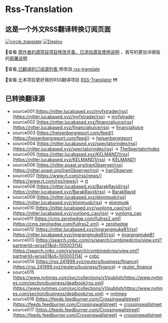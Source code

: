 #  Rss-Translation

## 这是一个外文RSS翻译转换订阅页面 

[![circle_translate](https://github.com/tjsky/Rss-Translation/actions/workflows/circle_translate.yml/badge.svg)](https://github.com/tjsky/Rss-Translation/actions/workflows/circle_translate.yml) [![Deploy](https://github.com/tjsky/Rss-Translation/actions/workflows/jekyll-gh-pages.yml/badge.svg)](https://github.com/tjsky/Rss-Translation/actions/workflows/jekyll-gh-pages.yml)

 📢查看 [原作者的源项目项目修改完善、已添加源及使用说明](https://github.com/tjsky/Rss-Translation/tree/main/illustrate) ，我写的更加详细版的[部署说明](https://www.tjsky.net/tutorial/801)

 📢查看[ 已翻译的订阅源列表 ](https://tjsky.github.io/Rss-Translation) 修改自[ rss-translate ](https://github.com/rcy1314/Rss-Translation)

 📢查看 比本项目更好用的RSS翻译项目 [RSS-Translator](https://github.com/rss-translator/RSS-Translator) ❗️❗️❗️

## 已转换翻译源
 - source001 [https://nitter.lucabased.xyz/myfxtrader/rss](https://nitter.lucabased.xyz/myfxtrader/rss) -> [myfxtrader](rss/myfxtrader.xml)
 - source002 [https://nitter.lucabased.xyz/financialjuice/rss](https://nitter.lucabased.xyz/financialjuice/rss) -> [financialjuice](rss/financialjuice.xml)
 - source003 [https://heisenbergreport.com/feed/](https://heisenbergreport.com/feed/) -> [heisenbergreport](rss/heisenbergreport.xml)
 - source004 [https://nitter.lucabased.xyz/spectatorindex/rss](https://nitter.lucabased.xyz/spectatorindex/rss) -> [TheSpectatorIndex](rss/TheSpectatorIndex.xml)
 - source005 [https://nitter.lucabased.xyz/KELMAND1/rss](https://nitter.lucabased.xyz/KELMAND1/rss) -> [KELMAND1](rss/KELMAND1.xml)
 - source006 [https://nitter.poast.org/IranObserver/rss](https://nitter.poast.org/IranObserver/rss) -> [IranObserver](rss/IranObserver.xml)
 - source007 [https://www.rt.com/rss/news/](https://www.rt.com/rss/news/) -> [rt](rss/rt.xml)
 - source008 [https://nitter.lucabased.xyz/BarakRavid/rss](https://nitter.lucabased.xyz/BarakRavid/rss) -> [BarakRavid](rss/BarakRavid.xml)
 - source009 [https://nitter.lucabased.xyz/elonmusk/rss](https://nitter.lucabased.xyz/elonmusk/rss) -> [elonmusk](rss/elonmusk.xml)
 - source010 [https://nitter.lucabased.xyz/yunlong_cao/rss](https://nitter.lucabased.xyz/yunlong_cao/rss) -> [yunlong_cao](rss/yunlong_cao.xml)
 - source011 [https://cms.zerohedge.com/fullrss2.xml](https://cms.zerohedge.com/fullrss2.xml) -> [zerohedge](rss/zerohedge.xml)
 - source012 [https://nitter.lucabased.xyz/jingrangmuke81/rss](https://nitter.lucabased.xyz/jingrangmuke81/rss) -> [jingrangmuke81](rss/jingrangmuke81.xml)
 - source013 [https://search.cnbc.com/rs/search/combinedcms/view.xml?partnerId=wrss01&id=100003114](https://search.cnbc.com/rs/search/combinedcms/view.xml?partnerId=wrss01&id=100003114) -> [cnbc](rss/cnbc.xml)
 - source014 [https://rss.241999.xyz/reuters/business/finance](https://rss.241999.xyz/reuters/business/finance) -> [reuter_finance](rss/reuter_finance.xml)
 - source015 [https://www.nytimes.com/svc/collections/v1/publish/https://www.nytimes.com/section/business/dealbook/rss.xml](https://www.nytimes.com/svc/collections/v1/publish/https://www.nytimes.com/section/business/dealbook/rss.xml) -> [nytimes](rss/nytimes.xml)
 - source016 [https://feeds.feedburner.com/Crossingwallstreet](https://feeds.feedburner.com/Crossingwallstreet) -> [crossingwallstreet](rss/crossingwallstreet.xml)
 - source017 [https://feeds.feedburner.com/Crossingwallstreet](https://feeds.feedburner.com/Crossingwallstreet) -> [crossingwallstreet](rss/crossingwallstreet.xml)
